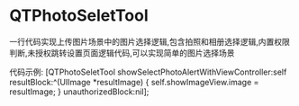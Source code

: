 # QTPhotoSeletTool

一行代码实现上传图片场景中的图片选择逻辑,包含拍照和相册选择逻辑,内置权限判断,未授权跳转设置页面逻辑代码,可以实现简单的图片选择场景

代码示例:
    [QTPhotoSeletTool showSelectPhotoAlertWithViewController:self resultBlock:^(UIImage *resultImage) {
        self.showImageView.image = resultImage;
    } unauthorizedBlock:nil];

